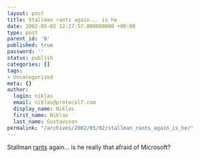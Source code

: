 ```yaml
---
layout: post
title: Stallman rants again... is he
date: 2002-05-02 12:27:57.000000000 +00:00
type: post
parent_id: '0'
published: true
password: ''
status: publish
categories: []
tags:
- Uncategorized
meta: {}
author:
  login: niklas
  email: niklas@protocol7.com
  display_name: Niklas
  first_name: Niklas
  last_name: Gustavsson
permalink: "/archives/2002/05/02/stallman_rants_again_is_he/"
---
```

Stallman [rants](http://www.anchordesk.co.uk/anchordesk/commentary/columns/0,2415,7112133,00.html) again... is he really that afraid of Microsoft?


